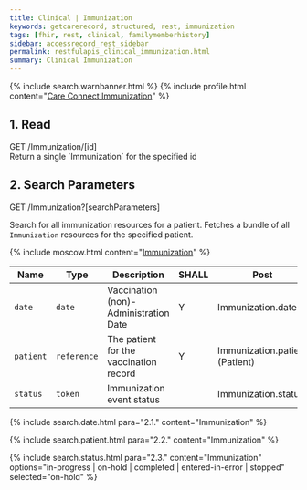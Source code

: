```yaml
---
title: Clinical | Immunization
keywords: getcarerecord, structured, rest, immunization
tags: [fhir, rest, clinical, familymemberhistory]
sidebar: accessrecord_rest_sidebar
permalink: restfulapis_clinical_immunization.html
summary: Clinical Immunization
---
```

{% include search.warnbanner.html %}
{% include profile.html content="[Care Connect Immunization](http://www.interopen.org/candidate-profiles/care-connect/CareConnect-Immunization-1.html)" %}

## 1. Read ##

<div markdown="span" class="alert alert-success" role="alert">
GET /Immunization/[id]</div>
Return a single `Immunization` for the specified id

## 2. Search Parameters ##

<div markdown="span" class="alert alert-success" role="alert">
GET /Immunization?[searchParameters]</div>

Search for all immunization resources for a patient. Fetches a bundle of all `Immunization` resources for the specified patient.

{% include moscow.html content="[Immunization](https://www.hl7.org/fhir/DSTU2/immunization.html#search)" %}

| Name | Type | Description | SHALL | Post |
|------|------|-------------|-------|------|
| `date` | `date` | Vaccination (non)-Administration Date | Y | Immunization.date |
| `patient` | `reference` | The patient for the vaccination record | Y | 	Immunization.patient<br>(Patient) |
| `status` | `token` | Immunization event status | | Immunization.status |

<!--
| `dose-sequence` | `number` | Dose number within series |  | 	Immunization.vaccinationProtocol.doseSequence |
| `notgiven` | `token` | Administrations which were not given | | Immunization.wasNotGiven |
| `lot-number` | `string` | Vaccine Batch Number |  | Immunization.lotNumber |
| `vaccine-code` | `token` | Vaccine Product Administered |  | Immunization.vaccineCode |
-->
{% include search.date.html para="2.1." content="Immunization" %}

{% include search.patient.html para="2.2." content="Immunization" %}

{% include search.status.html para="2.3." content="Immunization" options="in-progress | on-hold | completed | entered-in-error | stopped" selected="on-hold" %}
